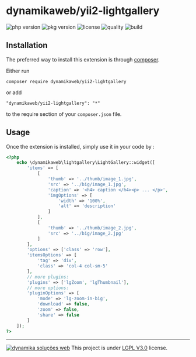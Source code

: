 dynamikaweb/yii2-lightgallery
=========================
![php version](https://img.shields.io/packagist/php-v/dynamikaweb/yii2-lightgallery)
![pkg version](https://img.shields.io/packagist/v/dynamikaweb/yii2-lightgallery)
![license](https://img.shields.io/packagist/l/dynamikaweb/yii2-lightgallery)
![quality](https://img.shields.io/scrutinizer/quality/g/dynamikaweb/yii2-lightgallery)
![build](https://img.shields.io/scrutinizer/build/g/dynamikaweb/yii2-lightgallery)

Installation
------------

The preferred way to install this extension is through [composer](http://getcomposer.org/download/).

Either run

```
composer require dynamikaweb/yii2-lightgallery
```

or add

```
"dynamikaweb/yii2-lightgallery": "*"
```

to the require section of your `composer.json` file.


Usage
-----

Once the extension is installed, simply use it in your code by  :

```php
<?php
    echo \dynamikaweb\lightgallery\LightGallery::widget([
        'items' => [
            [
                'thumb' => '../thumb/image_1.jpg',
                'src' => '../big/image_1.jpg',
                'caption' => '<h4> caption </h4><p> ... </p>',
                'imgOptions' => [
                    'width' => '100%',
                    'alt' => 'description'
                ]
            ],
            [
                'thumb' => '../thumb/image_2.jpg',
                'src' => '../big/image_2.jpg'
            ]
        ],
        'options' => ['class' => 'row'],
        'itemsOptions' => [
            'tag' => 'div',
            'class' => 'col-4 col-sm-5'
        ],
        // more plugins: 
        'plugins' => ['lgZoom', 'lgThumbnail'],
        // more options: 
        'pluginOptions' => [
            'mode' => 'lg-zoom-in-big',
            'download' => false,
            'zoom' => false,
            'share' => false
        ]
    ]);
?>
```

--------------------------------------------------------------------------------------------------------------
[![dynamika soluções web](https://avatars.githubusercontent.com/dynamikaweb?size=12)](https://dynamika.com.br)
This project is under [LGPL V3.0](https://opensource.org/licenses/LGPL-3.0) license.
